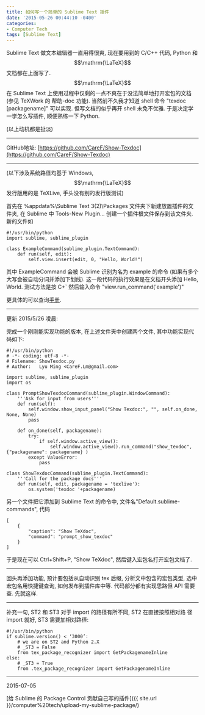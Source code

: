 ```yaml
---
title: 如何写一个简单的 Sublime Text 插件
date: '2015-05-26 00:44:10 -0400'
categories:
- Computer Tech
tags: [Sublime Text]
---
```

Sublime Text 做文本编辑器一直用得很爽, 现在要用到的 C/C++ 代码, Python 和 $$\mathrm{\LaTeX}$$ 文档都在上面写了. $$\mathrm{\LaTeX}$$ 在 Sublime Text 上使用过程中仅剩的一点不爽在于没法简单地打开宏包的文档 (参见 TeXWork 的 帮助-doc 功能). 当然前不久我才知道 shell 命令 "texdoc [packagename]" 可以实现. 但写文档的似乎再开 shell 未免不优雅. 于是决定学一学怎么写插件, 顺便熟练一下 Python.

(以上动机都是扯淡)

----

GitHub地址: [https://github.com/CareF/Show-Texdoc](https://github.com/CareF/Show-Texdoc)

----

(以下涉及系统路径均基于 Windows, $$\mathrm{\LaTeX}$$ 发行版用的是 TeXLive, 手头没有别的发行版测试)

首先在 %appdata%\Sublime Text 3(2)\Packages 文件夹下新建放置插件的文件夹, 在 Sublime 中 Tools-New Plugin... 创建一个插件根文件保存到该文件夹. 新的文件如

    #!/usr/bin/python
    import sublime, sublime_plugin

    class ExampleCommand(sublime_plugin.TextCommand):
        def run(self, edit):
            self.view.insert(edit, 0, "Hello, World!")

其中 ExampleCommand 会被 Sublime 识别为名为 example 的命令 (如果有多个大写会被自动分词并添加下划线). 这一段代码的执行效果是在文档开头添加 Hello, World. 测试方法是按 C+\` 然后输入命令 "view.run_command('example')"

更具体的可以查询[手册](http://www.sublimetext.com/docs/3/api_reference.html#sublime_plugin.ApplicationCommand). 

------------

更新 2015/5/26 凌晨: 

完成一个刚刚能实现功能的版本, 在上述文件夹中创建两个文件, 其中功能实现代码如下: 

    #!/usr/bin/python
    # -*- coding: utf-8 -*-
    # Filename: ShowTexdoc.py
    # Author:   Lyu Ming <CareF.Lm@gmail.com>

    import sublime, sublime_plugin
    import os

    class PromptShowTexdocCommand(sublime_plugin.WindowCommand):
        '''Ask for input from users'''
        def run(self):
            self.window.show_input_panel("Show Texdoc:", "", self.on_done, None, None)
            pass

        def on_done(self, packagename):
            try:
                if self.window.active_view():
                    self.window.active_view().run_command("show_texdoc", {"packagename": packagename} )
            except ValueError:
                pass

    class ShowTexdocCommand(sublime_plugin.TextCommand):
        '''Call for the package docs'''
        def run(self, edit, packagename = 'texlive'):
            os.system('texdoc '+packagename)

另一个文件把它添加到 Sublime Text 的命令中, 文件名"Default.sublime-commands", 代码

    [
        {
            "caption": "Show TeXdoc",
            "command": "prompt_show_texdoc"
        }
    ]

于是现在可以 Ctrl+Shift+P, "Show TeXdoc", 然后键入宏包名打开宏包文档了.

-------

回头再添加功能, 预计要包括从自动识别 tex 后缀, 分析文中包含的宏包类型, 选中宏包名用快捷键查询, 如何发布到插件库中等. 代码部分都有实现思路但 API 需要查. 先就这样. 

------

补充一句, ST2 和 ST3 对于 import 的路径有所不同, ST2 在直接按照相对路
径 import 就好, ST3 需要加相对路径:

    #!/usr/bin/python
    if sublime.version() < ‘3000’:
        # we are on ST2 and Python 2.X
        # _ST3 = False
        from tex_package_recognizer import GetPackagenameInline
    else:
        # _ST3 = True
        from .tex_package_recognizer import GetPackagenameInline

------
2015-07-05

[给 Sublime 的 Package Control 贡献自己写的插件]({{ site.url }}/computer%20tech/upload-my-sublime-package/)

